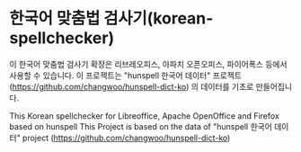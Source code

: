 한국어 맞춤법 검사기(korean-spellchecker)
===================

이 한국어 맞춤법 검사기 확장은 리브레오피스, 아파치 오픈오피스, 파이어폭스 등에서 사용할 수 있습니다.
이 프로젝트는 "hunspell 한국어 데이터" 프로젝트(https://github.com/changwoo/hunspell-dict-ko) 의 데이터를 기초로 만들어집니다.

This Korean spellchecker for Libreoffice, Apache OpenOffice and Firefox based on hunspell
This Project is based on the data of "hunspell 한국어 데이터" project (https://github.com/changwoo/hunspell-dict-ko)
